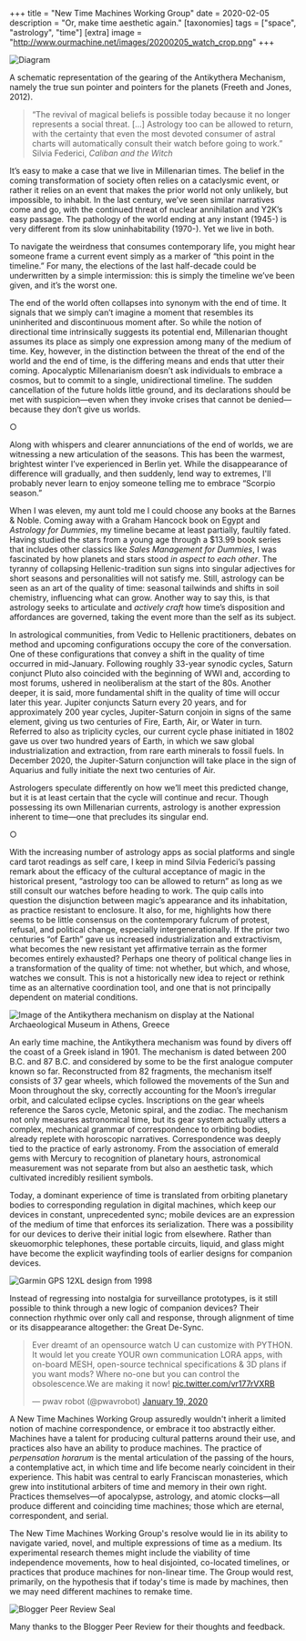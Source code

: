 +++
title = "New Time Machines Working Group"
date = 2020-02-05
description = "Or, make time aesthetic again."
[taxonomies]
tags = ["space", "astrology", "time"]
[extra]
image = "http://www.ourmachine.net/images/20200205_watch_crop.png"
+++

![Diagram](/images/20200205_ak_diagram.png)
<p id="caption">A schematic representation of the gearing of the Antikythera Mechanism, namely the true sun pointer and pointers for the planets (Freeth and Jones, 2012).</p>

> 	“The revival of magical beliefs is possible today because it no longer represents a social threat. [...] Astrology too can be allowed to return, with the certainty that even the most devoted consumer of astral charts will automatically consult their watch before going to work.”  
Silvia Federici, _Caliban and the Witch_

It’s easy to make a case that we live in Millenarian times. The belief in the coming transformation of society often relies on a cataclysmic event, or rather it relies on an event that makes the prior world not only unlikely, but impossible, to inhabit. In the last century, we’ve seen similar narratives come and go, with the continued threat of nuclear annihilation and Y2K’s easy passage. The pathology of the world ending at any instant (1945-) is very different from its slow uninhabitability (1970-). Yet we live in both.

To navigate the weirdness that consumes contemporary life, you might hear someone frame a current event simply as a marker of “this point in the timeline.” For many, the elections of the last half-decade could be underwritten by a simple intermission: this is simply the timeline we’ve been given, and it’s the worst one. 


The end of the world often collapses into synonym with the end of time. It signals that we simply can’t imagine a moment that resembles its uninherited and discontinuous moment after. So while the notion of directional time intrinsically suggests its potential end, Millenarian thought assumes its place as simply one expression among many of the medium of time. Key, however, in the distinction between the threat of the end of the world and the end of time, is the differing means and ends that utter their coming. Apocalyptic Millenarianism doesn’t ask individuals to embrace a cosmos, but to commit to a single, unidirectional timeline. The sudden cancellation of the future holds little ground, and its declarations should be met with suspicion—even when they invoke crises that cannot be denied—because they don’t give us worlds.

<p id="divider">&#9675;</p>

Along with whispers and clearer annunciations of the end of worlds, we are witnessing a new articulation of the seasons. This has been the warmest, brightest winter I’ve experienced in Berlin yet. While the disappearance of difference will gradually, and then suddenly, lend way to extremes, I'll probably never learn to enjoy someone telling me to embrace “Scorpio season.”

When I was eleven, my aunt told me I could choose any books at the Barnes & Noble. Coming away with a Graham Hancock book on Egypt and _Astrology for Dummies_, my timeline became at least partially, faultily fated. Having studied the stars from a young age through a $13.99 book series that includes other classics like _Sales Management for Dummies_,  I was fascinated by how planets and stars stood _in aspect to each other_. The tyranny of collapsing Hellenic-tradition sun signs into singular adjectives for short seasons and personalities will not satisfy me. Still, astrology can be seen as an art of the quality of time: seasonal tailwinds and shifts in soil chemistry, influencing what can grow. Another way to say this, is that astrology seeks to articulate and _actively craft_ how time’s disposition and affordances are governed, taking the event more than the self as its subject. 

In astrological communities, from Vedic to Hellenic practitioners, debates on method and upcoming configurations occupy the core of the conversation. One of these configurations that convey a shift in the quality of time occurred in mid-January. Following roughly 33-year synodic cycles, Saturn conjunct Pluto also coincided with the beginning of WWI and, according to most forums, ushered in neoliberalism at the start of the 80s. Another deeper, it is said, more fundamental shift in the quality of time will occur later this year. Jupiter conjuncts Saturn every 20 years, and for approximately 200 year cycles, Jupiter-Saturn conjoin in signs of the same element, giving us two centuries of Fire, Earth, Air, or Water in turn. Referred to also as triplicity cycles, our current cycle phase initiated in 1802 gave us over two hundred years of Earth, in which we saw global industrialization and extraction, from rare earth minerals to fossil fuels. In December 2020, the Jupiter-Saturn conjunction will take place in the sign of Aquarius and fully initiate the next two centuries of Air.

Astrologers speculate differently on how we’ll meet this predicted change, but it is at least certain that the cycle will continue and recur. Though possessing its own Millenarian currents, astrology is another expression inherent to time—one that precludes its singular end.

<p id="divider">&#9675;</p>
	
With the increasing number of astrology apps as social platforms and single card tarot readings as self care, I keep in mind Silvia Federici’s passing remark about the efficacy of the cultural acceptance of magic in the historical present, “astrology too can be allowed to return” as long as we still consult our watches before heading to work. The quip calls into question the disjunction between magic’s appearance and its inhabitation, as practice resistant to enclosure. It also, for me, highlights how there seems to be little consensus on the contemporary fulcrum of protest, refusal, and political change, especially intergenerationally. If the prior two centuries “of Earth” gave us increased industrialization and extractivism, what becomes the new resistant yet affirmative terrain as the former becomes entirely exhausted? Perhaps one theory of political change lies in a transformation of the quality of time: not whether, but which, and whose, watches we consult. This is not a historically new idea to reject or rethink time as an alternative coordination tool, and one that is not principally dependent on material conditions.

![Image of the Antikythera mechanism on display at the National Archaeological Museum in Athens, Greece](/images/20200205_ak.jpg)

An early time machine, the Antikythera mechanism was found by divers off the coast of a Greek island in 1901. The mechanism is dated between 200 B.C. and 87 B.C. and considered by some to be the first analogue computer known so far. Reconstructed from 82 fragments, the mechanism itself consists of 37 gear wheels, which followed the movements of the Sun and Moon throughout the sky, correctly accounting for the Moon’s irregular orbit, and calculated eclipse cycles. Inscriptions on the gear wheels reference the Saros cycle, Metonic spiral, and the zodiac. The mechanism not only measures astronomical time, but its gear system actually utters a complex, mechanical grammar of correspondence to orbiting bodies, already replete with horoscopic narratives. Correspondence was deeply tied to the practice of early astronomy. From the association of emerald gems with Mercury to recognition of planetary hours, astronomical measurement was not separate from but also an aesthetic task, which cultivated incredibly resilient symbols.

Today, a dominant experience of time is translated from orbiting planetary bodies to corresponding regulation in digital machines, which keep our devices in constant, unprecedented sync; mobile devices are an expression of the medium of time that enforces its serialization. There was a possibility for our devices to derive their initial logic from elsewhere. Rather than skeuomorphic telephones, these portable circuits, liquid, and glass might have become the explicit wayfinding tools of earlier designs for companion devices. 

![Garmin GPS 12XL design from 1998](/images/20200205_gps.png)	

Instead of regressing into nostalgia for surveillance prototypes, is it still possible to think through a new logic of companion devices? Their connection rhythmic over only call and response, through alignment of time or its disappearance altogether: the Great De-Sync. 

<blockquote class="twitter-tweet"><p lang="en" dir="ltr">Ever dreamt of an opensource watch U can customize with PYTHON. It would let you create YOUR own communication LORA apps, with on-board MESH, open-source technical specifications &amp; 3D plans if you want mods? Where no-one but you can control the obsolescence.We are making it now! <a href="https://t.co/vr177rVXRB">pic.twitter.com/vr177rVXRB</a></p>&mdash; pwav robot (@pwavrobot) <a href="https://twitter.com/pwavrobot/status/1218920700582465538?ref_src=twsrc%5Etfw">January 19, 2020</a></blockquote> <script async src="https://platform.twitter.com/widgets.js" charset="utf-8"></script>

A New Time Machines Working Group assuredly wouldn't inherit a limited notion of machine correspondence, or embrace it too abstractly either.  Machines have a talent for producing cultural patterns around their use, and practices also have an ability to produce machines. The practice of _perpensation horarum_ is the mental articulation of the passing of the hours, a contemplative act, in which time and life become nearly coincident in their experience. This habit was central to early Franciscan monasteries, which grew into institutional arbiters of time and memory in their own right. Practices themselves—of apocalypse, astrology, and atomic clocks—all produce different and coinciding time machines; those which are eternal, correspondent, and serial.

The New Time Machines Working Group's resolve would lie in its ability to navigate varied, novel, and multiple expressions of time as a medium.  Its experimental research themes might include the viability of time independence movements, how to heal disjointed, co-located timelines, or practices that produce machines for non-linear time. The Group would rest, primarily, on the hypothesis that if today's time is made by machines, then we may need different machines to remake time. 

![Blogger Peer Review Seal](/images/BPR.png)
<p id="caption">Many thanks to the Blogger Peer Review for their thoughts and feedback.</p>
